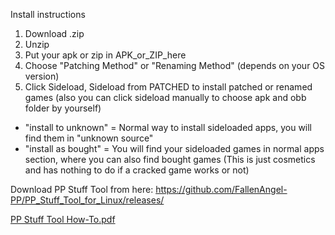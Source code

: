 Install instructions

1. Download .zip
2. Unzip
3. Put your apk or zip in APK_or_ZIP_here
4. Choose "Patching Method" or "Renaming Method" (depends on your OS version)
5. Click Sideload, Sideload from PATCHED to install patched or renamed games (also you can click sideload manually to choose apk and obb folder by yourself)

- "install to unknown" = Normal way to install sideloaded apps, you will find them in "unknown source"
- "install as bought"  = You will find your sideloaded games in normal apps section, where you can also find bought games
(This is just cosmetics and has nothing to do if a cracked game works or not)

Download PP Stuff Tool from here: https://github.com/FallenAngel-PP/PP_Stuff_Tool_for_Linux/releases/

[PP Stuff Tool How-To.pdf](https://github.com/FallenAngel-PP/PP_Stuff_Tool_for_Linux/files/14733682/PP.Stuff.Tool.How-To.pdf)
